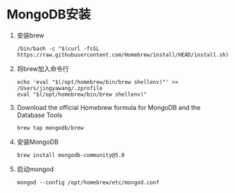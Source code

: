 # MongoDB安装

1. 安装brew

   ````
   /bin/bash -c "$(curl -fsSL https://raw.githubusercontent.com/Homebrew/install/HEAD/install.sh)"
   ````

2. 将brew加入命令行

   ```
   echo 'eval "$(/opt/homebrew/bin/brew shellenv)"' >> /Users/jingyawang/.zprofile
   eval "$(/opt/homebrew/bin/brew shellenv)"
   ```

3. Download the official Homebrew formula for MongoDB and the Database Tools

   ```
   brew tap mongodb/brew
   ```

4. 安装MongoDB

   ```
   brew install mongodb-community@5.0
   ```

5. 启动mongod

   ```
   mongod --config /opt/homebrew/etc/mongod.conf
   ```